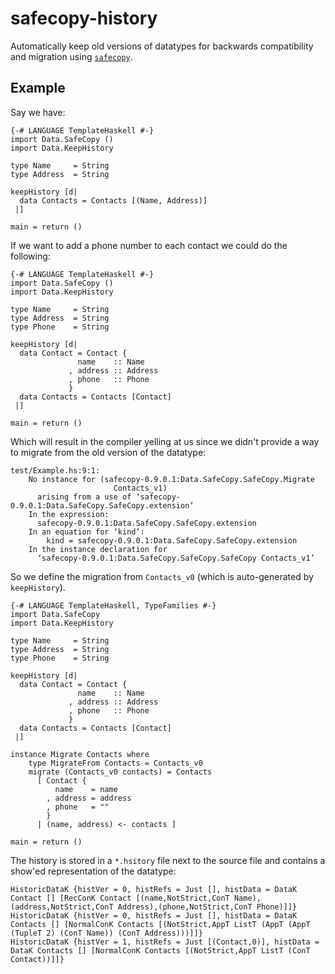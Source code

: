 safecopy-history
================

Automatically keep old versions of datatypes for backwards compatibility and
migration using [`safecopy`](https://github.com/acid-state/safecopy).

Example
-------

Say we have:

```
{-# LANGUAGE TemplateHaskell #-}
import Data.SafeCopy ()
import Data.KeepHistory

type Name     = String
type Address  = String

keepHistory [d|
  data Contacts = Contacts [(Name, Address)]
 |]

main = return ()

```

If we want to add a phone number to each contact we could do the following:


```
{-# LANGUAGE TemplateHaskell #-}
import Data.SafeCopy ()
import Data.KeepHistory

type Name     = String
type Address  = String
type Phone    = String

keepHistory [d|
  data Contact = Contact {
               name    :: Name
             , address :: Address
             , phone   :: Phone
             }
  data Contacts = Contacts [Contact]
 |]

main = return ()
```

Which will result in the compiler yelling at us since we didn't provide a way to
migrate from the old version of the datatype:

```
test/Example.hs:9:1:
    No instance for (safecopy-0.9.0.1:Data.SafeCopy.SafeCopy.Migrate
                       Contacts_v1)
      arising from a use of ‘safecopy-0.9.0.1:Data.SafeCopy.SafeCopy.extension’
    In the expression:
      safecopy-0.9.0.1:Data.SafeCopy.SafeCopy.extension
    In an equation for ‘kind’:
        kind = safecopy-0.9.0.1:Data.SafeCopy.SafeCopy.extension
    In the instance declaration for
      ‘safecopy-0.9.0.1:Data.SafeCopy.SafeCopy.SafeCopy Contacts_v1’
```

So we define the migration from `Contacts_v0` (which is auto-generated by
`keepHistory`).

```
{-# LANGUAGE TemplateHaskell, TypeFamilies #-}
import Data.SafeCopy
import Data.KeepHistory

type Name     = String
type Address  = String
type Phone    = String

keepHistory [d|
  data Contact = Contact {
               name    :: Name
             , address :: Address
             , phone   :: Phone
             }
  data Contacts = Contacts [Contact]
 |]

instance Migrate Contacts where
    type MigrateFrom Contacts = Contacts_v0
    migrate (Contacts_v0 contacts) = Contacts
      [ Contact {
          name    = name
        , address = address
        , phone   = ""
        }
      | (name, address) <- contacts ]

main = return ()
```

The history is stored in a `*.hsitory` file next to the source file and contains
a show'ed representation of the datatype:

```
HistoricDataK {histVer = 0, histRefs = Just [], histData = DataK Contact [] [RecConK Contact [(name,NotStrict,ConT Name),(address,NotStrict,ConT Address),(phone,NotStrict,ConT Phone)]]}
HistoricDataK {histVer = 0, histRefs = Just [], histData = DataK Contacts [] [NormalConK Contacts [(NotStrict,AppT ListT (AppT (AppT (TupleT 2) (ConT Name)) (ConT Address)))]]}
HistoricDataK {histVer = 1, histRefs = Just [(Contact,0)], histData = DataK Contacts [] [NormalConK Contacts [(NotStrict,AppT ListT (ConT Contact))]]}
```
